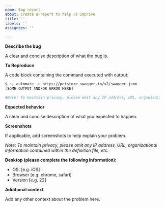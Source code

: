 ```yaml
---
name: Bug report
about: Create a report to help us improve
title: ''
labels: ''
assignees: ''

---
```


**Describe the bug**

A clear and concise description of what the bug is.

**To Reproduce**

A code block containing the command executed with output:

```bash
$ sj automate -u https://petstore.swagger.io/v2/swagger.json
[SOME OUTPUT AND/OR ERROR HERE]

#Note: To maintain privacy, please omit any IP address, URL, organizational information contained within the definition file, etc.
```

**Expected behavior**

A clear and concise description of what you expected to happen.

**Screenshots**

If applicable, add screenshots to help explain your problem.

*Note: To maintain privacy, please omit any IP address, URL, organizational information contained within the definition file, etc.*

**Desktop (please complete the following information):**
 - OS: [e.g. iOS]
 - Browser [e.g. chrome, safari]
 - Version [e.g. 22]

**Additional context**

Add any other context about the problem here.
